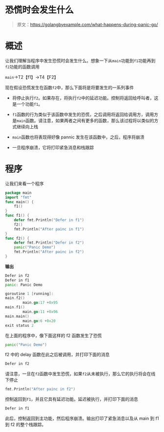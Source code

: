 # 恐慌时会发生什么

> 原文：<https://golangbyexample.com/what-happens-during-panic-go/>

# **概述**

让我们理解当程序中发生恐慌时会发生什么。想象一下从`main`功能到`f1`功能再到`f2`功能的函数调用

`main`->T2【f1】->T4【F2】

现在假设恐慌发生在函数`f2`中，那么下面将是将要发生的一系列事件

*   将停止执行`f2`。如果存在，将执行`f2`中的延迟功能。控制将返回给呼叫者，这是一个功能`f1`。

*   `f1`函数的行为类似于该函数中发生的恐慌，之后调用将返回给调用方，调用方是`main`函数。请注意，如果两者之间有更多的函数，那么该过程将以类似的方式继续向上栈

*   `main`函数也将表现得好像 pannic 发生在该函数中，之后，程序将崩溃

*   一旦程序崩溃，它将打印紧急消息和栈跟踪

# **程序**

让我们来看一个程序

```go
package main
import "fmt"
func main() {
    f1()
}
func f1() {
    defer fmt.Println("Defer in f1")
    f2()
    fmt.Println("After painc in f1")
}
func f2() {
    defer fmt.Println("Defer in f2")
    panic("Panic Demo")
    fmt.Println("After painc in f2")
}
```

**输出**

```go
Defer in f2
Defer in f1
panic: Panic Demo

goroutine 1 [running]:
main.f2()
        main.go:17 +0x95
main.f1()
        main.go:11 +0x96
main.main()
        main.go:6 +0x20
exit status 2
```

在上面的程序中，像下面这样的 f2 函数发生了恐慌

```go
panic("Panic Demo")
```

f2 中的 delay 函数在此之后被调用，并打印下面的消息

```go
Defer in f2
```

请注意，一旦在`f2`函数中发生恐慌，如果`f2`从未被执行，那么它的执行将会在线下停止

```go
fmt.Println("After painc in f2")
```

控制返回到`f1`，并且它具有延迟功能。延迟被执行，并打印下面的消息

```go
Defer in f1
```

此后，控制返回到主功能，然后程序崩溃。输出打印了紧急消息以及从 main 到 f1 到 f2 的整个栈跟踪。